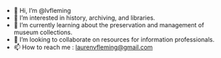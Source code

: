 - 👋 Hi, I’m @lvfleming 
- 👀 I’m interested in history, archiving, and libraries. 
- 🌱 I’m currently learning about the preservation and management of museum collections. 
- 💞️ I’m looking to collaborate on resources for information professionals. 
- 📫 How to reach me : laurenvfleming@gmail.com

<!---
lvfleming/lvfleming is a ✨ special ✨ repository because its `README.md` (this file) appears on your GitHub profile.
You can click the Preview link to take a look at your changes.
--->
